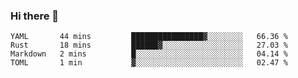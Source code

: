 ### Hi there 👋

<!--
**berkus/berkus** is a ✨ _special_ ✨ repository because its `README.md` (this file) appears on your GitHub profile.

Here are some ideas to get you started:

- 🔭 I’m currently working on ...
- 🌱 I’m currently learning ...
- 👯 I’m looking to collaborate on ...
- 🤔 I’m looking for help with ...
- 💬 Ask me about ...
- 📫 How to reach me: ...
- 😄 Pronouns: ...
- ⚡ Fun fact: ...
-->

<!--START_SECTION:waka-->

```text
YAML       44 mins         ████████████████▓░░░░░░░░   66.36 %
Rust       18 mins         ██████▓░░░░░░░░░░░░░░░░░░   27.03 %
Markdown   2 mins          █░░░░░░░░░░░░░░░░░░░░░░░░   04.14 %
TOML       1 min           ▓░░░░░░░░░░░░░░░░░░░░░░░░   02.47 %
```

<!--END_SECTION:waka-->
